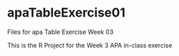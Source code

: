 # apaTableExercise01
Files for apa Table Exercise Week 03

This is the R Project for the Week 3 APA in-class exercise